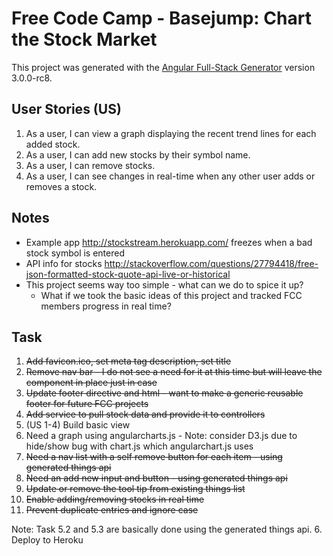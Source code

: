 # Free Code Camp - Basejump: Chart the Stock Market

This project was generated with the [Angular Full-Stack Generator](https://github.com/DaftMonk/generator-angular-fullstack) version 3.0.0-rc8.

## User Stories (US)
1. As a user, I can view a graph displaying the recent trend lines for each added stock.
2. As a user, I can add new stocks by their symbol name.
3. As a user, I can remove stocks.
4. As a user, I can see changes in real-time when any other user adds or removes a stock.

## Notes
* Example app http://stockstream.herokuapp.com/ freezes when a bad stock symbol is entered
* API info for stocks http://stackoverflow.com/questions/27794418/free-json-formatted-stock-quote-api-live-or-historical
* This project seems way too simple - what can we do to spice it up? 
  * What if we took the basic ideas of this project and tracked FCC members progress in real time?

## Task
1. ~~Add favicon.ico, set meta tag description, set title~~
2. ~~Remove nav bar - I do not see a need for it at this time but will leave the component in place just in case~~
3. ~~Update footer directive and html - want to make a generic reusable footer for future FCC projects~~
4. ~~Add service to pull stock data and provide it to controllers~~
5. (US 1-4) Build basic view
  1. Need a graph using angularcharts.js - Note: consider D3.js due to hide/show bug with chart.js which angularchart.js uses
  2. ~~Need a nav list with a self remove button for each item - using generated things api~~
  3. ~~Need an add new input and button - using generated things api~~
  4. ~~Update or remove the tool tip from existing things list~~
  5. ~~Enable adding/removing stocks in real time~~
  6. ~~Prevent duplicate entries and ignore case~~
  
  Note: Task 5.2 and 5.3 are basically done using the generated things api.
6. Deploy to Heroku



